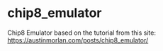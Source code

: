 # chip8_emulator

Chip8 Emulator based on the tutorial from this site: https://austinmorlan.com/posts/chip8_emulator/
